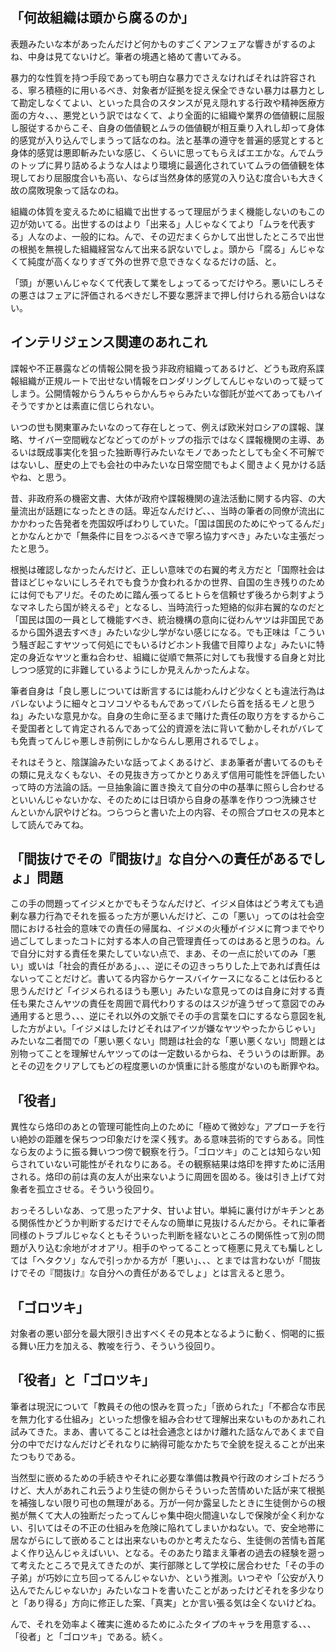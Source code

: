﻿## 「何故組織は頭から腐るのか」

表題みたいな本があったんだけど何かものすごくアンフェアな響きがするのよね、中身は見てないけど。筆者の境遇と絡めて書いてみる。

暴力的な性質を持つ手段であっても明白な暴力でさえなければそれは許容される、寧ろ積極的に用いるべき、対象者が証拠を捉え保全できない暴力は暴力として勘定しなくてよい、といった具合のスタンスが見え隠れする行政や精神医療方面の方々、、、悪党という訳ではなくて、より全面的に組織や業界の価値観に屈服し服従するからこそ、自身の価値観とムラの価値観が相互乗り入れし却って身体的感覚が入り込んでしまうって話なのね。法と基準の遵守を普遍的感覚とすると身体的感覚は悪即斬みたいな感じ、くらいに思ってもらえばエエかな。んでムラのトップに昇り詰めるような人はより環境に最適化されていてムラの価値観を体現しており屈服度合いも高い、ならば当然身体的感覚の入り込む度合いも大きく故の腐敗現象って話なのね。

組織の体質を変えるために組織で出世するって理屈がうまく機能しないのもこの辺が効いてる。出世するのはより「出来る」人じゃなくてより「ムラを代表する」人なのよ、一般的にね。んで、その辺だまくらかして出世したところで出世の根拠を無視した組織経営なんて出来る訳ないでしょ。頭から「腐る」んじゃなくて純度が高くなりすぎて外の世界で息できなくなるだけの話、と。

「頭」が悪いんじゃなくて代表して業をしょってるってだけやろ。悪いにしろその悪さはフェアに評価されるべきだし不要な悪評まで押し付けられる筋合いはない。


## インテリジェンス関連のあれこれ

諜報や不正暴露などの情報公開を扱う非政府組織ってあるけど、どうも政府系諜報組織が正規ルートで出せない情報をロンダリングしてんじゃないのって疑ってしまう。公開情報からうんちゃらかんちゃらみたいな御託が並べてあってもハイそうですかとは素直に信じられない。

いつの世も関東軍みたいなのって存在しとって、例えば欧米対ロシアの諜報、謀略、サイバー空間戦などなどってのがトップの指示ではなく諜報機関の主導、あるいは既成事実化を狙った独断専行みたいなモノであったとしても全く不可解ではないし、歴史の上でも会社の中みたいな日常空間でもよく聞きよく見かける話やね、と思う。

昔、非政府系の機密文書、大体が政府や諜報機関の違法活動に関する内容、の大量流出が話題になったときの話。卑近なんだけど、、、当時の筆者の同僚が流出にかかわった告発者を売国奴呼ばわりしていた。「国は国民のためにやってるんだ」とかなんとかで「無条件に目をつぶるべきで寧ろ協力すべき」みたいな主張だったと思う。

根拠は確認しなかったんだけど、正しい意味での右翼的考え方だと「国際社会は昔ほどじゃないにしろそれでも食うか食われるかの世界、自国の生き残りのためには何でもアリだ。そのために踏ん張ってるヒトらを信頼せず後ろから刺すようなマネしたら国が終えるぞ」となるし、当時流行った短絡的似非右翼的なのだと「国民は国の一員として機能すべき、統治機構の意向に従わんヤツは非国民であるから国外退去すべき」みたいな少し学がない感じになる。でも正味は「こういう騒ぎ起こすヤツって何処にでもいるけどホント我儘で目障りよな」みたいに特定の身近なヤツと重ね合わせ、組織に従順で無茶に対しても我慢する自身と対比しつつ感覚的に非難しているようにしか見えんかったんよな。

筆者自身は「良し悪しについては断言するには能わんけど少なくとも違法行為はバレないように細々とコソコソやるもんであってバレたら首を括るモノと思うね」みたいな意見かな。自身の生命に至るまで賭けた責任の取り方をするからこそ愛国者として肯定されるんであって公的資源を法に背いて動かしそれがバレても免責ってんじゃ悪しき前例にしかならんし悪用されるでしょ。

それはそうと、陰謀論みたいな話ってよくあるけど、まあ筆者が書いてるのもその類に見えなくもない、その見抜き方ってかとりあえず信用可能性を評価したいって時の方法論の話。一旦抽象論に置き換えて自分の中の基準に照らし合わせるといいんじゃないかな、そのためには日頃から自身の基準を作りつつ洗練させんといかん訳やけどね。つらつらと書いた上の内容、その照合プロセスの見本として読んでみてね。


## 「間抜けでその『間抜け』な自分への責任があるでしょ」問題

この手の問題ってイジメとかでもそうなんだけど、イジメ自体はどう考えても過剰な暴力行為でそれを振るった方が悪いんだけど、この「悪い」ってのは社会空間における社会的意味での責任の帰属ね、イジメの火種がイジメに育つまでやり過ごしてしまったコトに対する本人の自己管理責任ってのはあると思うのね。んで自分に対する責任を果たしていない点で、まあ、その一点に於いてのみ「悪い」或いは「社会的責任がある」、、、逆にその辺きっちりした上であれば責任はないってことだけど。書いてる内容からケースバイケースになることは伝わると思うんだけど「イジメられるほうも悪い」みたいな意見ってのは自身に対する責任も果たさんヤツの責任を周囲で肩代わりするのはスジが違うぜって意図でのみ通用すると思う、、、逆にそれ以外の文脈でその手の言葉を口にするなら意図を糺した方がよい。「イジメはしたけどそれはアイツが嫌なヤツやったからじゃい」みたいな二者間での「悪い悪くない」問題は社会的な「悪い悪くない」問題とは別物ってことを理解せんヤツってのは一定数いるからね、そういうのは断罪。あとその辺をクリアしてもどの程度悪いのか慎重に計る態度がないのも断罪やね。


## 「役者」

異性なら烙印のあとの管理可能性向上のために「極めて微妙な」アプローチを行い絶妙の距離を保ちつつ印象だけを深く残す。ある意味芸術的ですらある。同性なら友のように振る舞いつつ傍で観察を行う。「ゴロツキ」のことは知らない知らされていない可能性がそれなりにある。その観察結果は烙印を押すために活用される。烙印の前は真の友人が出来ないように周囲を固める。後は引き上げて対象者を孤立させる。そういう役回り。

おっそろしいなあ、って思ったアナタ、甘いよ甘い。単純に裏付けがキチンとある関係性かどうか判断するだけでそんなの簡単に見抜けるんだから。それに筆者同様のトラブルじゃなくともそういった判断を経ないところの関係性って別の問題が入り込む余地がオオアリ。相手のやってることって極悪に見えても騙しとしては「ヘタクソ」なんで引っかかる方が「悪い」、、、とまでは言わないが「間抜けでその『間抜け』な自分への責任があるでしょ」とは言えると思う。


## 「ゴロツキ」

対象者の悪い部分を最大限引き出すべくその見本となるように動く、恫喝的に振る舞い圧力を加える、教唆を行う、そういう役回り。


## 「役者」と「ゴロツキ」

筆者は現況について「教員その他の恨みを買った」「嵌められた」「不都合な市民を無力化する仕組み」といった想像を組み合わせて理解出来ないものかあれこれ試みてきた。まあ、書いてることは社会通念とはかけ離れた話なんであくまで自分の中でだけなんだけどそれなりに納得可能なかたちで全貌を捉えることが出来たつもりである。

当然型に嵌めるための手続きやそれに必要な準備は教員や行政のオシゴトだろうけど、大人があれこれ云うより生徒の側からそういった苦情めいた話が来て根拠を補強しない限り可也の無理がある。万が一何か露呈したときに生徒側からの根拠が無くて大人の独断だったってんじゃ集中砲火間違いなしで保険が全く利かない、引いてはその不正の仕組みを危険に陥れてしまいかねない。で、安全地帯に居ながらにして嵌めることは出来ないものかと考えたなら、生徒側の苦情も首尾よく作り込んじゃえばいい、となる。そのあたり踏まえ筆者の過去の経験を遡って考えたところで見えてきたのが、実行部隊として学校に居合わせた「その手の子弟」が巧妙に立ち回ってるんじゃないか、という推測。いつぞや「公安が入り込んでたんじゃないか」みたいなコトを書いたことがあったけどそれを多少なりと「あり得る」方向に修正した案、「真実」とか言い張る気は全くないけどね。

んで、それを効率よく確実に進めるためにふたタイプのキャラを用意する、、、「役者」と「ゴロツキ」である。続く。
